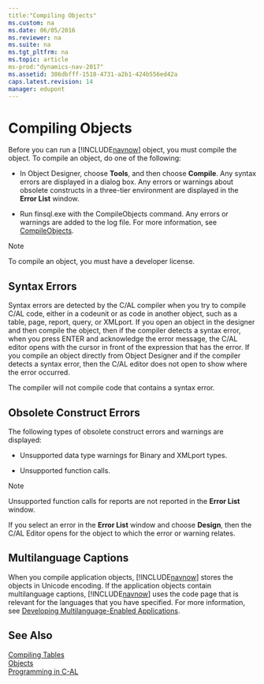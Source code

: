 ```yaml
---
title:"Compiling Objects"
ms.custom: na
ms.date: 06/05/2016
ms.reviewer: na
ms.suite: na
ms.tgt_pltfrm: na
ms.topic: article
ms-prod:"dynamics-nav-2017"
ms.assetid: 386dbfff-1518-4731-a2b1-424b556ed42a
caps.latest.revision: 14
manager: edupont
---
```

# Compiling Objects
Before you can run a [!INCLUDE[navnow](includes/navnow_md.md)] object, you must compile the object. To compile an object, do one of the following:  
  
-   In Object Designer, choose **Tools**, and then choose **Compile**. Any syntax errors are displayed in a dialog box. Any errors or warnings about obsolete constructs in a three\-tier environment are displayed in the **Error List** window.  
  
-   Run finsql.exe with the CompileObjects command. Any errors or warnings are added to the log file. For more information, see [CompileObjects](CompileObjects.md).  
  
> [!NOTE]  
>  To compile an object, you must have a developer license.  
  
## Syntax Errors  
 Syntax errors are detected by the C\/AL compiler when you try to compile C\/AL code, either in a codeunit or as code in another object, such as a table, page, report, query, or XMLport. If you open an object in the designer and then compile the object, then if the compiler detects a syntax error, when you press ENTER and acknowledge the error message, the C\/AL editor opens with the cursor in front of the expression that has the error. If you compile an object directly from Object Designer and if the compiler detects a syntax error, then the C\/AL editor does not open to show where the error occurred.  
  
 The compiler will not compile code that contains a syntax error.  
  
## Obsolete Construct Errors  
 The following types of obsolete construct errors and warnings are displayed:  
  
-   Unsupported data type warnings for Binary and XMLport types.  
  
-   Unsupported function calls.  
  
> [!NOTE]  
>  Unsupported function calls for reports are not reported in the **Error List** window.  
  
 If you select an error in the **Error List** window and choose **Design**, then the C\/AL Editor opens for the object to which the error or warning relates.  
  
## Multilanguage Captions  
 When you compile application objects, [!INCLUDE[navnow](includes/navnow_md.md)] stores the objects in Unicode encoding. If the application objects contain multilanguage captions, [!INCLUDE[navnow](includes/navnow_md.md)] uses the code page that is relevant for the languages that you have specified. For more information, see [Developing Multilanguage\-Enabled Applications](Developing-Multilanguage-Enabled-Applications.md).  
  
## See Also  
 [Compiling Tables](Compiling-Tables.md)   
 [Objects](Objects.md)   
 [Programming in C\-AL](Programming-in-C-AL.md)